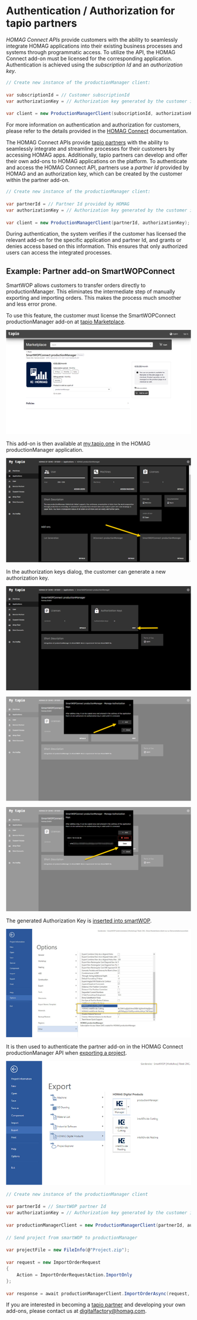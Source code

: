 # Authentication / Authorization for tapio partners

_HOMAG Connect APIs_ provide customers with the ability to seamlessly integrate HOMAG applications into their existing business processes and systems through programmatic access. To utilize the API, the HOMAG Connect add-on must be licensed for the corresponding application. Authentication is achieved using the _subscription Id_ and an _authorization key_.

```c#
// Create new instance of the productionManager client:

var subscriptionId = // Customer subscriptionId
var authorizationKey = // Authorization key generated by the customer in SmartWOPConnect add-on
            
var client = new ProductionManagerClient(subscriptionId, authorizationKey);
```

For more information on authentication and authorization for customers, please refer to the details provided in the [HOMAG Connect](../../../Applications/IntelliDivide/Samples/Authentication) documentation.

The HOMAG Connect APIs provide [tapio partners](https://docs.homag.cloud/en/data-exchange/in-a-nutshell/partner) with the ability to seamlessly integrate and streamline processes for their customers by accessing HOMAG apps. Additionally, tapio partners can develop and offer their own add-ons to HOMAG applications on the platform. To authenticate and access the HOMAG Connect API, partners use a _partner Id_ provided by HOMAG and an authorization key, which can be created by the customer within the partner add-on.

```c#
// Create new instance of the productionManager client:

var partnerId = // Partner Id provided by HOMAG
var authorizationKey = // Authorization key generated by the customer in HOMAG Connect add-on
            
var client = new ProductionManagerClient(partnerId, authorizationKey);
``` 

During authentication, the system verifies if the customer has licensed the relevant add-on for the specific application and partner Id, and grants or denies access based on this information. This ensures that only authorized users can access the integrated processes.

## Example: Partner add-on SmartWOPConnect

SmartWOP allows customers to transfer orders directly to productionManager. This eliminates the intermediate step of manually exporting and importing orders. This makes the process much smoother and less error prone.

To use this feature, the customer must license the SmartWOPConnect productionManager add-on at [tapio Marketplace](https://customerportal.tapio.one/marketplace/ccp/v/pa/marketplace/home-view?vendorId=1022097719).

![tapio marketplace](Partner_Authorization-01.png "tapio marketplace")

This add-on is then available at [my.tapio.one](https://my.tapio.one) in the HOMAG productionManager application.

![my.tapio.one](Partner_Authorization-02.png "my.tapio.one")

In the authorization keys dialog, the customer can generate a new authorization key.

![SmartWOPConnect Add-on](Partner_Authorization-03.png "SmartWOPConnect add-on")

![Authorization Keys dialog](Partner_Authorization-04.png "Authorization Keys dialog")

![Authorization Keys dialog](Partner_Authorization-05.png "Authorization Keys dialog")

The generated Authorization Key is [inserted into smartWOP](https://docs.homag.cloud/en/smartwop/in-a-nutshell/enter-interface-license). 

![SmartWOP](Partner_Authorization-06.png "Export to productionManager")

It is then used to authenticate the partner add-on in the HOMAG Connect productionManager API when [exporting a project](https://docs.homag.cloud/en/smartwop/in-a-nutshell/interface-to-apps).

![SmartWOP](Partner_Authorization-07.png "Export to productionManager")

```c#
// Create new instance of the productionManager client

var partnerId = // SmartWOP partner Id
var authorizationKey = // Authorization key generated by the customer in SmartWOPConnect add-on
            
var productionManagerClient = new ProductionManagerClient(partnerId, authorizationKey);

// Send project from smartWOP to productionManager

var projectFile = new FileInfo(@"Project.zip");
            
var request = new ImportOrderRequest
{
    Action = ImportOrderRequestAction.ImportOnly
};

var response = await productionManagerClient.ImportOrderAsync(request, projectFile);

``` 

If you are interested in becoming a [tapio partner](https://docs.homag.cloud/en/data-exchange/in-a-nutshell/partner) and developing your own add-ons, please contact us at [digitalfactory@homag.com](mailto:digitalfactory@homag.com).
